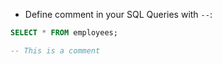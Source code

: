- Define comment in your SQL Queries with `--`:

```sql
SELECT * FROM employees;

-- This is a comment
```

